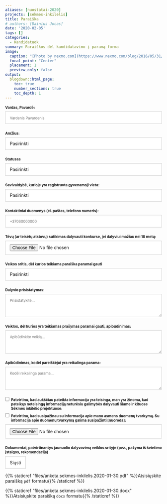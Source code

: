 ```yaml
---
aliases: [nuostatai-2020]
projects: [sekmes-inkilelis]
title: Paraiška
# authors: [Dainius Jocas]
date: '2020-02-05'
tags: []
categories:
  - Kandidatuok
summary: Paraiškos dėl kandidatavimo į paramą forma
image:
  caption: "[Photo by nexmo.com](https://www.nexmo.com/blog/2016/05/31/building-sms-google-sheets-application-aws-lambda-dr)"
  focal_point: "Center"
  placement: 1
  preview_only: false
output:
  blogdown::html_page:
    toc: true
    number_sections: true
    toc_depth: 1
---
```


<form id="fs-frm" name="survey-form" accept-charset="utf-8" method="post" data-netlify-recaptcha="true" netlify>
  <fieldset id="fs-frm-inputs">
    <label for="full-name">Vardas, Pavardė:</label>
    <input type="text" name="name" id="full-name" placeholder="Vardenis Pavardenis" required="true">
    <label for="amzius">Amžius:</label>
    <select name="amzius" id="amzius" required="true">
      <option value="Choose" selected="" disabled="">Pasirinkti</option>
      <option value="iki-14">Iki 14</option>
      <option value="nuo-14-iki-29">Nuo 14 iki 29</option>
    </select>
    <label for="statusas">Statusas</label>
    <select name="statusas" id="statusas" required="true">
      <option value="Choose" selected="" disabled="">Pasirinkti</option>
      <option value="moksleivis">Moksleivis</option>
      <option value="studentas">Studentas</option>
      <option value="kita">Kita</option>
    </select>
    <label for="savivaldybe">Savivaldybė, kurioje yra registruota gyvenamoji vieta:</label>
    <select name="savivaldybe" id="savivaldybe" required="true">
      <option value="Choose" selected="" disabled="">Pasirinkti</option>
      <option value="akmenės_rajono_savivaldybė">Akmenės rajono savivaldybė</option>
      <option value="alytaus_miesto_savivaldybė">Alytaus miesto savivaldybė</option>
      <option value="alytaus_rajono_savivaldybė">Alytaus rajono savivaldybė</option>
      <option value="anykščių_rajono_savivaldybė">Anykščių rajono savivaldybė</option>
      <option value="birštono_savivaldybė">Birštono savivaldybė</option>
      <option value="biržų_rajono_savivaldybė">Biržų rajono savivaldybė</option>
      <option value="druskininkų_savivaldybė">Druskininkų savivaldybė</option>
      <option value="elektrėnų_savivaldybė">Elektrėnų savivaldybė</option>
      <option value="ignalinos_rajono_savivaldybė">Ignalinos rajono savivaldybė</option>
      <option value="jonavos_rajono_savivaldybė">Jonavos rajono savivaldybė</option>
      <option value="joniškio_rajono_savivaldybė">Joniškio rajono savivaldybė</option>
      <option value="jurbarko_rajono_savivaldybė">Jurbarko rajono savivaldybė</option>
      <option value="kaišiadorių_rajono_savivaldybė">Kaišiadorių rajono savivaldybė</option>
      <option value="kalvarijos_savivaldybė">Kalvarijos savivaldybė</option>
      <option value="kauno_miesto_savivaldybė">Kauno miesto savivaldybė</option>
      <option value="kauno_rajono_savivaldybė">Kauno rajono savivaldybė</option>
      <option value="kazlų_rūdos_savivaldybė">Kazlų Rūdos savivaldybė</option>
      <option value="kėdainių_rajono_savivaldybė">Kėdainių rajono savivaldybė</option>
      <option value="kelmės_rajono_savivaldybė">Kelmės rajono savivaldybė</option>
      <option value="klaipėdos_miesto_savivaldybė">Klaipėdos miesto savivaldybė</option>
      <option value="klaipėdos_rajono_savivaldybė">Klaipėdos rajono savivaldybė</option>
      <option value="kretingos_rajono_savivaldybė">Kretingos rajono savivaldybė</option>
      <option value="kupiškio_rajono_savivaldybė">Kupiškio rajono savivaldybė</option>
      <option value="lazdijų_rajono_savivaldybė">Lazdijų rajono savivaldybė</option>
      <option value="marijampolės_savivaldybė">Marijampolės savivaldybė</option>
      <option value="mažeikių_rajono_savivaldybė">Mažeikių rajono savivaldybė</option>
      <option value="molėtų_rajono_savivaldybė">Molėtų rajono savivaldybė</option>
      <option value="neringos_savivaldybė">Neringos savivaldybė</option>
      <option value="pagėgių_savivaldybė">Pagėgių savivaldybė</option>
      <option value="pakruojo_rajono_savivaldybė">Pakruojo rajono savivaldybė</option>
      <option value="palangos_miesto_savivaldybė">Palangos miesto savivaldybė</option>
      <option value="panevėžio_miesto_savivaldybė">Panevėžio miesto savivaldybė</option>
      <option value="panevėžio_rajono_savivaldybė">Panevėžio rajono savivaldybė</option>
      <option value="pasvalio_rajono_savivaldybė">Pasvalio rajono savivaldybė</option>
      <option value="plungės_rajono_savivaldybė">Plungės rajono savivaldybė</option>
      <option value="prienų_rajono_savivaldybė">Prienų rajono savivaldybė</option>
      <option value="radviliškio_rajono_savivaldybė">Radviliškio rajono savivaldybė</option>
      <option value="raseinių_rajono_savivaldybė">Raseinių rajono savivaldybė</option>
      <option value="rietavo_savivaldybė">Rietavo savivaldybė</option>
      <option value="rokiškio_rajono_savivaldybė">Rokiškio rajono savivaldybė</option>
      <option value="skuodo_rajono_savivaldybė">Skuodo rajono savivaldybė</option>
      <option value="šakių_rajono_savivaldybė">Šakių rajono savivaldybė</option>
      <option value="šalčininkų_rajono_savivaldybė">Šalčininkų rajono savivaldybė</option>
      <option value="šiaulių_miesto_savivaldybė">Šiaulių miesto savivaldybė</option>
      <option value="šiaulių_rajono_savivaldybė">Šiaulių rajono savivaldybė</option>
      <option value="šilalės_rajono_savivaldybė">Šilalės rajono savivaldybė</option>
      <option value="šilutės_rajono_savivaldybė">Šilutės rajono savivaldybė</option>
      <option value="širvintų_rajono_savivaldybė">Širvintų rajono savivaldybė</option>
      <option value="švenčionių_rajono_savivaldybė">Švenčionių rajono savivaldybė</option>
      <option value="tauragės_rajono_savivaldybė">Tauragės rajono savivaldybė</option>
      <option value="telšių_rajono_savivaldybė">Telšių rajono savivaldybė</option>
      <option value="trakų_rajono_savivaldybė">Trakų rajono savivaldybė</option>
      <option value="ukmergės_rajono_savivaldybė">Ukmergės rajono savivaldybė</option>
      <option value="utenos_rajono_savivaldybė">Utenos rajono savivaldybė</option>
      <option value="varėnos_rajono_savivaldybė">Varėnos rajono savivaldybė</option>
      <option value="vilkaviškio_rajono_savivaldybė">Vilkaviškio rajono savivaldybė</option>
      <option value="vilniaus_miesto_savivaldybė">Vilniaus miesto savivaldybė</option>
      <option value="vilniaus_rajono_savivaldybė">Vilniaus rajono savivaldybė</option>
      <option value="visagino_savivaldybė">Visagino savivaldybė</option>
      <option value="zarasų_rajono_savivaldybė">Zarasų rajono savivaldybė</option>
    </select>
    <label for="email-address">Kontaktiniai duomenys (el. paštas, telefono numeris):</label>
    <input type="text" name="kontaktiniai-duomenys" id="kontaktiniai-duomenys" placeholder="+37060000000" required="true">
    <label for="tevu-globeju-sutikimas">Tėvų (ar teisėtų atstovų) sutikimas dalyvauti konkurse, jei dalyviui mažiau nei 18 metų:</label>
    <input type="file" id="tevu-globeju-sutikimas" name="tevu-globeju-sutikimas">
    <label for="veiklos-sritis">Veikos sritis, dėl kurios teikiama paraiška paramai gauti</label>
    <select name="veiklos-sritis" id="veiklos-sritis" required="true">
      <option value="Choose" selected="" disabled="">Pasirinkti</option>
      <option value="mokslas">Mokslas</option>
      <option value="inovacijos">Inovacijos</option>
      <option value="menas">Menas</option>
      <option value="sportas">Sportas</option>
      <option value="visuameniskumas">Visuomeniškumas</option>
      <option value="kita">Kita</option>
    </select>
    <label for="dalyvio-prisistatymas">Dalyvio prisistatymas:</label>
    <textarea rows="3" name="dalyvio-prisistatymas" id="dalyvio-prisistatymas" placeholder="Prisistatykite..." required="true"></textarea>
    <label for="veiklos-apibudinimas">Veiklos, dėl kurios yra teikiamas prašymas paramai gauti, apibūdinimas:</label>
    <textarea rows="3" name="veiklos-apibudinimas" id="veiklos-apibudinimas" placeholder="Apibūdinkite veiklą..." required="true"></textarea>
    <label for="kodel-reikalinga-parama">Apibūdinimas, kodėl pareiškėjui yra reikalinga parama:</label>
    <textarea rows="3" name="kodel-reikalinga-parama" id="kodel-reikalinga-parama" placeholder="Kodėl reikalinga parama..." required="true"></textarea>
    <label for="informacija-teisinga">
    <input type="checkbox" id="informacija-teisinga" name="informacija-teisinga" value="informacija-teisinga" />Patvirtinu, kad aukščiau pateikta informacija yra teisinga, man yra žinoma, kad pateikęs neteisingą informaciją neturėsiu galimybės dalyvauti šiame ir kituose Sėkmės inkilėlio projektuose:</label>
    <label for="susipazinau">
    <input type="checkbox" id="susipazinau" name="susipazinau" value="susipazinau" />Patvirtinu, kad susipažinau su informacija apie mano asmens duomenų tvarkymą. Su informacija apie duomenų tvarkymą galima susipažinti [nuoroda]:</label>
    <input type="file" id="dokumentai" name="dokumentai">
    <label for="veiklos-sritis">Dokumentai, patvirtinantys jaunuolio dalyvavimą veiklos srityje (pvz., pažyma iš švietimo įstaigos, rekomendacija)</label>
    <input type="hidden" name="_subject" id="email-subject" value="Sėkmės inkilėlio paraiška">
  </fieldset>

  <div data-netlify-recaptcha="true"></div>

  <input type="submit" value="Siųsti" />
</form>
<style>/* reset */
#fs-frm input,
#fs-frm select,
#fs-frm textarea,
#fs-frm fieldset,
#fs-frm optgroup,
#fs-frm label,
#fs-frm #card-element:disabled {
  font-family: inherit;
  font-size: 100%;
  color: inherit;
  border: none;
  border-radius: 0;
  display: block;
  width: 100%;
  padding: 0;
  margin: 0;
  -webkit-appearance: none;
  -moz-appearance: none;
}
#fs-frm label,
#fs-frm legend,
#fs-frm ::placeholder {
  font-size: .825em;
  margin-bottom: .5em;
  padding-top: .2em;
  display: flex;
  align-items: baseline;
}
/* border, padding, margin, width */
#fs-frm input,
#fs-frm select,
#fs-frm textarea,
#fs-frm #card-element {
  border: 1px solid rgba(0,0,0,0.2);
  background-color: rgba(255,255,255,0.9);
  padding: .75em 1em;
  margin-bottom: 1.5em;
}
#fs-frm input:focus,
#fs-frm select:focus,
#fs-frm textarea:focus {
  background-color: white;
  outline-style: solid;
  outline-width: thin;
  outline-color: gray;
  outline-offset: -1px;
}
#fs-frm [type="text"],
#fs-frm [type="email"] {
  width: 100%;
}
#fs-frm [type="button"],
#fs-frm [type="submit"],
#fs-frm [type="reset"] {
  width: auto;
  cursor: pointer;
  -webkit-appearance: button;
  -moz-appearance: button;
  appearance: button;
}
#fs-frm [type="button"]:focus,
#fs-frm [type="submit"]:focus,
#fs-frm [type="reset"]:focus {
  outline: none;
}
#fs-frm [type="submit"],
#fs-frm [type="reset"] {
  margin-bottom: 0;
}
#fs-frm select {
  text-transform: none;
}
<!-- #fs-frm [type="checkbox"] {
  -webkit-appearance: checkbox;
  -moz-appearance: checkbox;
  appearance: checkbox;
  display: inline-block;
  width: auto;
  margin: 0 .5em 0 0 !important;
} -->
#fs-frm [type="radio"] {
  -webkit-appearance: radio;
  -moz-appearance: radio;
  appearance: radio;
}
/* address, locale */
#fs-frm fieldset.locale input[name="city"],
#fs-frm fieldset.locale select[name="state"],
#fs-frm fieldset.locale input[name="postal-code"] {
  display: inline;
}
#fs-frm fieldset.locale input[name="city"] {
  width: 52%;
}
#fs-frm fieldset.locale select[name="state"],
#fs-frm fieldset.locale input[name="postal-code"] {
  width: 20%;
}
#fs-frm fieldset.locale input[name="city"],
#fs-frm fieldset.locale select[name="state"] {
  margin-right: 3%;
}
#fs-frm  label {
  font-weight: bolder;
}
</style>

{{% staticref "files/anketa.sekmes-inkilelis.2020-01-30.pdf" %}}Atsisiųskite paraišką `pdf` formatu{{% /staticref %}}

{{% staticref "files/anketa.sekmes-inkilelis.2020-01-30.docx" %}}Atsisiųskite paraišką `docx` formatu{{% /staticref %}}

